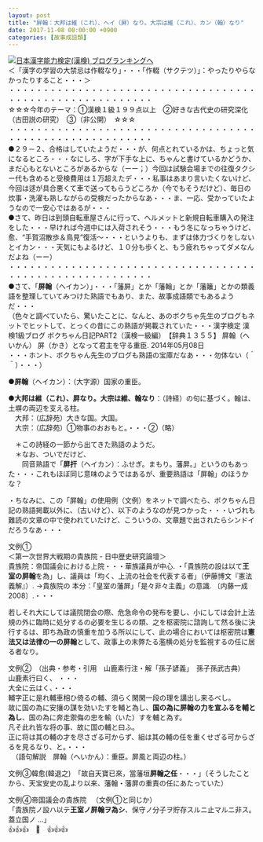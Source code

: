 ```yaml
---
layout: post
title: "屏翰：大邦は維（これ）、ヘイ（屏）なり。大宗は維（これ）、カン（翰）なり"
date: 2017-11-08 00:00:00 +0900
categories: [故事成語類]
---
```


[![](/syuusyuu9701/assets/images/屏翰：大邦は維（これ）、ヘイ（屏）なり。大宗は維（これ）、カン（翰）なり-br_c_3028_1.gif)](http://blog.with2.net/link.php?1659096:3028 "日本漢字能力検定(漢検) ブログランキングへ")[日本漢字能力検定(漢検) ブログランキングへ](http://blog.with2.net/link.php?1659096:3028)  
＜「漢字の学習の大禁忌は作輟なり」・・・「作輟（サクテツ）」：やったりやらなかったりすること・・・＞  
・・・・・・・・・・・・・・・・・・・・・・・・・・・・・・・・・・・・・・・・・・・・・・・・・・・・・・・・・  
☆☆☆今年のテーマ：①漢検１級１９９点以上　②好きな古代史の研究深化（古田説の研究）　③（非公開）　☆☆☆　　  
・・・・・・・・・・・・・・・・・・・・・・・・・・・・・・・・・・・・・・・・・・・・・・・・・・・・・・・・・  
●２９－２、合格はしていたようだ・・・が、何点とれているかは、ちょっと気になるところ・・・なにしろ、字が下手な上に、ちゃんと書けているかどうか、まだ心もとないところがあるからな（ーー；）今回は試験会場までの往復タクシー代も含めると受検費用は１万超えたデ・・・私事はあまり言いたくないけど、今回は逑が具合悪くて車で送ってもらうどころか（今でもそうだけど）、毎日の炊事・洗濯も熟しながらの受検だったからなあ・・・ま、一応、受かっていたようなので一安心ではあるが・・・  
●さて、昨日は到頭自転車屋さんに行って、ヘルメットと新規自転車購入の発注をした・・・早ければ今週中には入荷されそう・・・もう冬になっちゃうけど、愈、“手賀沼散歩＆鳥見”復活～・・・というよりも、まずは体力づくりをしないとイカン・・・天気にもよるけど、１０分も歩くと、もう疲れちゃってダメなんだよね（ーー）  
・・・・・・・・・・・・・・・・・・・・・・・・・・・・・・・・・・・・・・・・・・・・・・・・・・・・・・・・・  
●さて、「**屏翰**（ヘイカン）」・・・「藩屏」とか「藩翰」とか「藩籬」とかの類義語を整理していてみつけた熟語でもあり、また、故事成語類でもあるようだ・・・  
（色々と調べていたら、驚いたことに、なんと、あのボクちゃ先生のブログもネットでヒットして、とっくの昔にこの熟語が掲載されていた・・・漢字検定 漢検1級ブログ ボクちゃん日記PART2（漢検一級編）　【辞典１３５５】 屏翰（へいかん） 屏（かき）となって君主を守る重臣. 2014年05月08日  
・・・ホント、ボクちゃん先生のブログも熟語の宝庫だなあ・・・勿体ない（＾＾）・・・）  
  
●**屏翰**（ヘイカン）：（大字源）国家の重臣。  
  
●**大邦は維（これ）、屏なり。大宗は維、翰なり**：（詩経）の句に基づく。翰は、土塀の両辺を支える柱。  
　大邦：（広辞苑）大きな国。大国。  
　大宗：（広辞苑）①物事のおおもと。・・・②（略）  
  
　＊この詩経の一節から出てきた熟語のようだ。  
　＊なお、ついでだけど、  
　　同音熟語で「**屏扞**（ヘイカン）：ふせぎ。まもり。藩屏。」というのもあった・・・これもほぼ同じ意味のようではあるが、重要熟語は「屏翰」のほうかな？  
  
・ちなみに、この「屏翰」の使用例（文例）をネットで調べたら、ボクちゃん日記の熟語掲載以外に、（古いけど）、以下のようなのが見つかった・・・いづれも難読の文章の中で使われていたけど、こういうの、文章題で出されたらシンドイだろうなあ・・・  
  
  
文例①  
＜第一次世界大戦期の貴族院 - 日中歴史研究論壇＞  
貴族院：帝国議会における上院・・・華族議員が中心. ・「貴族院の設は以て**王室の屏翰**を為」し、議員は「均く、上流の社会を代表する者」（伊藤博文『憲法義解』）. →貴族院の 本分：「皇室の藩屏」「是々非々主義」の意識. 〔内藤一成 2008〕.・・・  
  
若しそれ大にしては議院閉会の際、危急命令の発布を要し、小にしては会計上法規の外に臨時に処分するの必要を生じるの類、之を枢密院に諮詢して然る後に決行するは、即ち為政の慎重を加うる所以にして、此の場合においては枢密院は**憲法又は法律の一の屏翰**として、政事上の末弊たる濫横の処分を監視するの任に居る者なり。  
  
文例②　（出典・参考・引用　山鹿素行注・解「孫子諺義」　孫子孫武古典）  
山鹿素行曰く、 ・・・  
大全に云はく、・・・   
輔字正に是れ輔車相ひ倚るの輔、須らく閑閑一段の理を講出し来るべし。   
故に国の為に安攘の謀を効いたすを輔と為し、**国の為に屏翰の力を宣ふるを輔と為し**、国の為に奔走禦侮の忠を輸（いた）すを輔と為す。   
凡そ此れ皆な将の事、故に国の輔と曰ふ。   
正に将は其の輔の才を尽さざる可からず、組は其の輔の任を重くせざる可からざるを見るなり、と。・・・  
　（語句解説　屏翰（へいかん）：重臣。屏風と両辺の柱。）  
  
文例③韓愈(韓退之)　「故自天寶已來，當藩垣**屏翰之任**・・・」（そうしたことから、天宝安史の乱より以来、藩翰・藩屏の重責の任にあたっていた）  
  
文例④帝国議会の貴族院 　（文例①と同じか）  
「貴族院ノ設ハ以テ**王室ノ屏翰ヲ為シ**、保守ノ分子ヲ貯存スルニ止マルニ非ス。蓋立国ノ ...」  
👍👍👍　🐔　👍👍👍